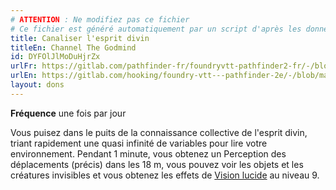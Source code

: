```yaml
---
# ATTENTION : Ne modifiez pas ce fichier
# Ce fichier est généré automatiquement par un script d'après les données du module Foundry VTT officiel et de sa traduction
title: Canaliser l'esprit divin
titleEn: Channel The Godmind
id: DYFOlJlMoDuHjrZx
urlFr: https://gitlab.com/pathfinder-fr/foundryvtt-pathfinder2-fr/-/blob/master/data/feats/DYFOlJlMoDuHjrZx.htm
urlEn: https://gitlab.com/hooking/foundry-vtt---pathfinder-2e/-/blob/master/packs/data/feats.db/channel-the-godmind.json
layout: dons
---
```

**Fréquence** une fois par jour

Vous puisez dans le puits de la connaissance collective de l'esprit divin, triant rapidement une quasi infinité de variables pour lire votre environnement. Pendant 1 minute, vous obtenez un Perception des déplacements (précis) dans les 18 m, vous pouvez voir les objets et les créatures invisibles et vous obtenez les effets de [Vision lucide](../sorts/vision-lucide.html) au niveau 9.
